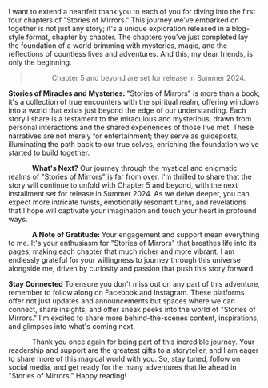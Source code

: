 <p>I want to extend a heartfelt thank you to each of you for diving into the first four chapters of "Stories of Mirrors." This journey we've embarked on together is not just any story; it's a unique exploration released in a blog-style format, chapter by chapter. The chapters you've just completed lay the foundation of a world brimming with mysteries, magic, and the reflections of countless lives and adventures. And this, my dear friends, is only the beginning.</p><blockquote><p>&nbsp;&nbsp;&nbsp;&nbsp;&nbsp;&nbsp;&nbsp;&nbsp;&nbsp;&nbsp;&nbsp; Chapter 5 and beyond are set for release in Summer 2024.</p></blockquote><p><strong>Stories of Miracles and Mysteries: </strong>"Stories of Mirrors" is more than a book; it's a collection of true encounters with the spiritual realm, offering windows into a world that exists just beyond the edge of our understanding. Each story I share is a testament to the miraculous and mysterious, drawn from personal interactions and the shared experiences of those I've met. These narratives are not merely for entertainment; they serve as guideposts, illuminating the path back to our true selves, enriching the foundation we've started to build together.</p><p>&nbsp;&nbsp;&nbsp;&nbsp;&nbsp;&nbsp;&nbsp;&nbsp;&nbsp;&nbsp;&nbsp; <strong>What's Next?</strong> Our journey through the mystical and enigmatic realms of "Stories of Mirrors" is far from over. I'm thrilled to share that the story will continue to unfold with Chapter 5 and beyond, with the next installment set for release in Summer 2024. As we delve deeper, you can expect more intricate twists, emotionally resonant turns, and revelations that I hope will captivate your imagination and touch your heart in profound ways.</p><p>&nbsp;&nbsp;&nbsp;&nbsp;&nbsp;&nbsp;&nbsp;&nbsp;&nbsp;&nbsp;&nbsp; <strong>A Note of Gratitude: </strong>Your engagement and support mean everything to me. It's your enthusiasm for "Stories of Mirrors" that breathes life into its pages, making each chapter that much richer and more vibrant. I am endlessly grateful for your willingness to journey through this universe alongside me, driven by curiosity and passion that push this story forward.</p><p><strong>Stay Connected</strong> To ensure you don't miss out on any part of this adventure, remember to follow along on Facebook and Instagram. These platforms offer not just updates and announcements but spaces where we can connect, share insights, and offer sneak peeks into the world of "Stories of Mirrors." I'm excited to share more behind-the-scenes content, inspirations, and glimpses into what's coming next.</p><p>&nbsp;&nbsp;&nbsp;&nbsp;&nbsp;&nbsp;&nbsp;&nbsp;&nbsp;&nbsp;&nbsp; Thank you once again for being part of this incredible journey. Your readership and support are the greatest gifts to a storyteller, and I am eager to share more of this magical world with you. So, stay tuned, follow on social media, and get ready for the many adventures that lie ahead in "Stories of Mirrors." Happy reading!</p>